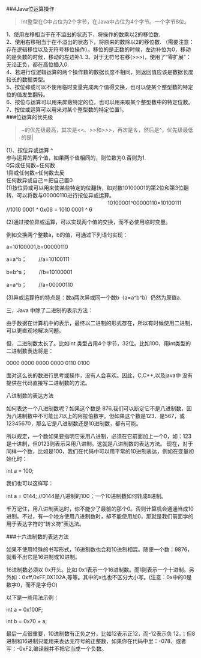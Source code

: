 ###Java位运算操作
>Int整型在C中占位为2个字节，在Java中占位为4个字节。一个字节8位。

1、使用左移相当于在不溢出的状态下，将操作的数乘以2的移位数.  
2、使用右移相当于在不溢出的状态下，将原来的数除以2的移位数.  （需要注意：存在逻辑移位以及无符号移位操作）。移位的是正数的时候，左边补位为0，移动的是负数的时候，移动的左边补1.
3、对于无符号右移(>>>)，使用了“零扩展”：无论正负，都在高位插入0.  
4、若进行位逻辑运算的两个操作数的数据长度不相同，则返回值应该是数据长度较长的数据类型。  
5、按位抑或可以不使用临时变量完成两个值得交换，也可以使某个整型数的特定位的值发生翻转。  
6、按位与运算可以用来屏蔽特定的位，也可以用来取某个整型数中的特定位数。  
7、按位或运算可以用来对某个整型数的特定位置1。  
###位运算的优先级
> ~的优先级最高，其次是<<、>>和>>>，再次是＆，然后是^，优先级最低的是|

(1)、按位异或运算 ^  
参与运算的两个值，如果两个值相同的，则位数为0.否则为1.  
0异或任何数=任何数  
1异或任何数=任何数去反  
任何数异或自己＝把自己置0  
(1)按位异或可以用来使某些特定的位翻转，如对数10100001的第2位和第3位翻转，可以将数与00000110进行按位异或运算。 　　　　　　　　　 　　　　　　　　　　10100001^00000110=10100111 //1010 0001 ^ 0x06 = 1010 0001 ^ 6   

(2)通过按位异或运算，可以实现两个值的交换，而不必使用临时变量。  

例如交换两个整数a，b的值，可通过下列语句实现：  


 a=10100001,b=00000110   


 a=a^b； 　　//a=10100111   


 b=b^a； 　　//b=10100001  


 a=a^b； 　　//a=00000110  


(3)异或运算符的特点是：数a两次异或同一个数b（a=a^b^b）仍然为原值a.  


 

 三，Java 中除了二进制的表示方法：   


由于数据在计算机中的表示，最终以二进制的形式存在，所以有时候使用二进制，可以更直观地解决问题。   


 但，二进制数太长了。比如int 类型占用4个字节，32位。比如100，用int类型的二进制数表达将是：   


 0000 0000 0000 0000 0110 0100  


 面对这么长的数进行思考或操作，没有人会喜欢。因此，C,C++,以及java中 没有提供在代码直接写二进制数的方法。   

 
 八进制数的表达方法   


 如何表达一个八进制数呢？如果这个数是 876,我们可以断定它不是八进制数，因为八进制数中不可能出7以上的阿拉伯数字。但如果这个数是123、是567，或12345670，那么它是八进制数还是10进制数，都有可能。    



 所以规定，一个数如果要指明它采用八进制，必须在它前面加上一个0，如：123是十进制，但0123则表示采用八进制。这就是八进制数的表达方法。 现在，对于同样一个数，比如是100，我们在代码中可以用平常的10进制表达，例如在变量初始化时：   


 int a = 100;   


 我们也可以这样写：  


 int a = 0144; //0144是八进制的100；一个10进制数如何转成8进制。  
 

 千万记住，用八进制表达时，你不能少了最前的那个0。否则计算机会通通当成10进制。不过，有一个地方使用八进制数时，却不能使用加0，那就是我们前面学的用于表达字符的“转义符”表达法。  

###十六进制数的表达方法   

 如果不使用特殊的书写形式，16进制数也会和10进制相混。随便一个数：9876，就看不出它是16进制或10进制。   


 16进制数必须以 0x开头。比如 0x1表示一个16进制数。而1则表示一个十进制。另外如：0xff,0xFF,0X102A,等等。其中的x也也不区分大小写。(注意：0x中的0是数字0，而不是字母O)  


 以下是一些用法示例：  


 int a = 0x100F;   


 int b = 0x70 + a;   


 最后一点很重要，10进制数有正负之分，比如12表示正12，而-12表示负 12，；但8进制和16进制只能用来表达无符号的正整数，如果你在代码中里：-078，或者写：-0xF2,编译器并不把它当成一个负数。  
